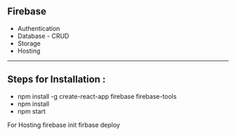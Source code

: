 ## Firebase

* Authentication
* Database - CRUD
* Storage
* Hosting
------------
## Steps for Installation :
* npm install -g create-react-app firebase firebase-tools
* npm install
* npm start

For Hosting
firebase init
firbase deploy
